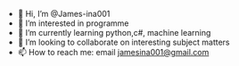- 👋 Hi, I’m @James-ina001
- 👀 I’m interested in programme
- 🌱 I’m currently learning python,c#, machine learning
- 💞️ I’m looking to collaborate on interesting subject matters
- 📫 How to reach me: email jamesina001@gmail.com

<!---
James-ina001/James-ina001 is a ✨ special ✨ repository because its `README.md` (this file) appears on your GitHub profile.
You can click the Preview link to take a look at your changes.
--->
